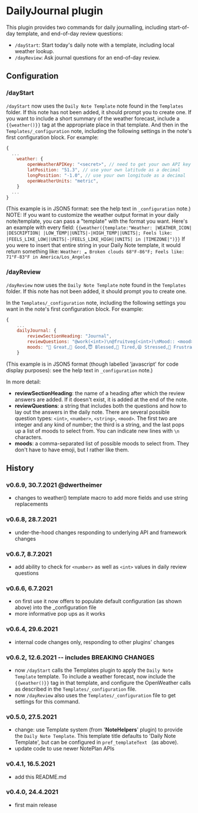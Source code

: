 # DailyJournal plugin
This plugin provides two commands for daily journalling, including start-of-day template, and end-of-day review questions:

- `/dayStart`: Start today's daily note with a template, including local weather lookup.
- `/dayReview`: Ask journal questions for an end-of-day review.

## Configuration
### /dayStart
`/dayStart` now uses the `Daily Note Template` note found in the `Templates` folder. If this note has not been added, it should prompt you to create one.
If you want to include a short summary of the weather forecast, include a `{{weather()}}` tag at the appropriate place in that template. And then in the `Templates/_configuration` note, including the following settings in the note's first configuration block. For example:

```javascript
{
  ...
	weather: {
		openWeatherAPIKey: "<secret>", // need to get your own API key from openWeather
  		latPosition: "51.3", // use your own latitude as a decimal
  		longPosition: "-1.0", // use your own longitude as a decimal
  		openWeatherUnits: "metric",
	}
  ...
}
```
(This example is in JSON5 format: see the help text in `_configuration` note.)
NOTE: If you want to customize the weather output format in your daily note/template, you can pass a "template" with the format you want. Here's an example with every field:
`{{weather({template:"Weather: |WEATHER_ICON| |DESCRIPTION| |LOW_TEMP||UNITS|-|HIGH_TEMP||UNITS|; Feels like: |FEELS_LIKE_LOW||UNITS|-|FEELS_LIKE_HIGH||UNITS| in |TIMEZONE|")}}`
If you were to insert that entire string in your Daily Note template, it would return something like:
`Weather: ☁️ Broken clouds 68°F-86°F; Feels like: 71°F-83°F in America/Los_Angeles`
### /dayReview
`/dayReview` now uses the `Daily Note Template` note found in the `Templates` folder. If this note has not been added, it should prompt you to create one.

In the `Templates/_configuration` note, including the following settings you want in the note's first configuration block. For example:

```javascript
{
	...
	dailyJournal: {
		reviewSectionHeading: "Journal",
		reviewQuestions: "@work(<int>)\n@fruitveg(<int>)\nMood:: <mood>\nGratitude:: <string>\nGod was:: <string>\nAlive:: <string>\nNot Great:: <string>\nWife:: <string>\nRemember:: <string>", // NB: need to use "\n" for linebreaks rather than actual linebreaks, as even JSON5 doesn't fully support multi-line strings.
		moods: "🤩 Great,🙂 Good,😇 Blessed,🥱 Tired,😫 Stressed,😤 Frustrated,😔 Low,🥵 Sick,Other"
	}
```
(This example is in JSON5 format (though labelled 'javascript' for code display purposes): see the help text in `_configuration` note.)

In more detail:
- **reviewSectionHeading**: the name of a heading after which the review answers are added. If it doesn't exist, it is added at the end of the note.
- **reviewQuestions**: a string that includes both the questions and how to lay out the answers in the daily note. There are several possible question types: `<int>`, `<number>`, `<string>`, `<mood>`. The first two are integer and any kind of number; the third is a string, and the last pops up a list of moods to select from.  You can indicate new lines with `\n` characters.
- **moods**: a comma-separated list of possible moods to select from.  They don't have to have emoji, but I rather like them.


## History

### v0.6.9, 30.7.2021 @dwertheimer
- changes to weather() template macro to add more fields and use string replacements

### v0.6.8, 28.7.2021
- under-the-hood changes responding to underlying API and framework changes

### v0.6.7, 8.7.2021
- add ability to check for `<number>` as well as `<int>` values in daily review questions

### v0.6.6, 6.7.2021
- on first use it now offers to populate default configuration (as shown above) into the _configuration file
- more informative pop ups as it works

### v0.6.4, 29.6.2021
- internal code changes only, responding to other plugins' changes

### v0.6.2, 12.6.2021 -- includes **BREAKING CHANGES**
- now `/dayStart` calls the Templates plugin to apply the `Daily Note Template` template. To include a weather forecast, now include the `{{weather()}}` tag in that template, and configure the OpenWeather calls as described in the `Templates/_configuration` file. 
- now `/dayReview` also uses the `Templates/_configuration` file to get settings for this command.

### v0.5.0, 27.5.2021
- change: use Template system (from '**NoteHelpers**' plugin) to provide the `Daily Note Template`. This template title defaults to 'Daily Note Template', but can be configured in `pref_templateText ` (as above).
- update code to use newer NotePlan APIs

### v0.4.1, 16.5.2021
- add this README.md

### v0.4.0, 24.4.2021
- first main release
